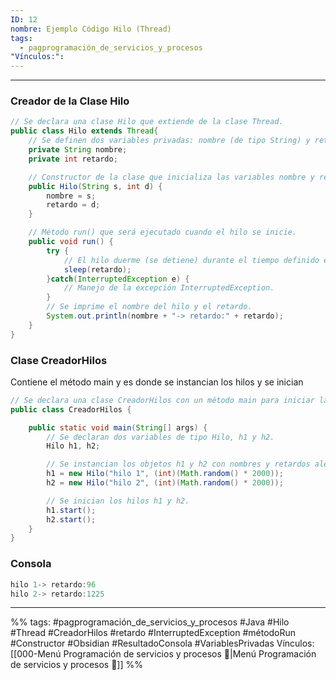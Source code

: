 ```yaml
---
ID: 12
nombre: Ejemplo Código Hilo (Thread)
tags:
  - pagprogramación_de_servicios_y_procesos
"Vínculos:":
---
```

___

### Creador de la Clase Hilo
```java
// Se declara una clase Hilo que extiende de la clase Thread.
public class Hilo extends Thread{
	// Se definen dos variables privadas: nombre (de tipo String) y retardo (de tipo int).
	private String nombre;
	private int retardo;

	// Constructor de la clase que inicializa las variables nombre y retardo.
	public Hilo(String s, int d) {
		nombre = s;
		retardo = d;
	}

	// Método run() que será ejecutado cuando el hilo se inicie.
	public void run() {
		try {
			// El hilo duerme (se detiene) durante el tiempo definido en retardo.
			sleep(retardo);
		}catch(InterruptedException e) {
			// Manejo de la excepción InterruptedException.
		}
		// Se imprime el nombre del hilo y el retardo.
		System.out.println(nombre + "-> retardo:" + retardo);
	}
}

```


### Clase CreadorHilos 
Contiene el método main y es donde se instancian los hilos y se inician

```java
// Se declara una clase CreadorHilos con un método main para iniciar la aplicación.
public class CreadorHilos {

	public static void main(String[] args) {
		// Se declaran dos variables de tipo Hilo, h1 y h2.
		Hilo h1, h2;

		// Se instancian los objetos h1 y h2 con nombres y retardos aleatorios.
		h1 = new Hilo("hilo 1", (int)(Math.random() * 2000));
		h2 = new Hilo("hilo 2", (int)(Math.random() * 2000));

		// Se inician los hilos h1 y h2.
		h1.start();
		h2.start();
	}
}

```

### Consola
```java
hilo 1-> retardo:96
hilo 2-> retardo:1225
```

___
%%
tags:  #pagprogramación_de_servicios_y_procesos  #Java #Hilo #Thread #CreadorHilos #retardo #InterruptedException #métodoRun #Constructor #Obsidian #ResultadoConsola #VariablesPrivadas
Vínculos:  [[000-Menú Programación de servicios y procesos 📃|Menú Programación de servicios y procesos 📃]]
%%
